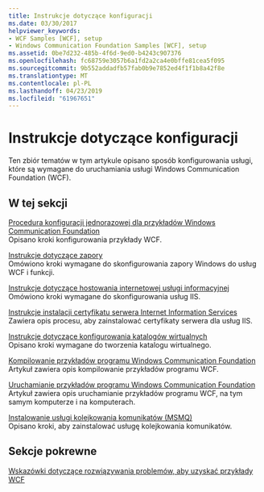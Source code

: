 ```yaml
---
title: Instrukcje dotyczące konfiguracji
ms.date: 03/30/2017
helpviewer_keywords:
- WCF Samples [WCF], setup
- Windows Communication Foundation Samples [WCF], setup
ms.assetid: 0be7d232-485b-4f6d-9ed0-b4243c907376
ms.openlocfilehash: fc68759e3057b6a1fd2a2ca4e0bffe81cea5f095
ms.sourcegitcommit: 9b552addadfb57fab0b9e7852ed4f1f1b8a42f8e
ms.translationtype: MT
ms.contentlocale: pl-PL
ms.lasthandoff: 04/23/2019
ms.locfileid: "61967651"
---
```

# <a name="set-up-instructions"></a>Instrukcje dotyczące konfiguracji
Ten zbiór tematów w tym artykule opisano sposób konfigurowania usługi, które są wymagane do uruchamiania usługi Windows Communication Foundation (WCF).  
  
## <a name="in-this-section"></a>W tej sekcji  
 [Procedura konfiguracji jednorazowej dla przykładów Windows Communication Foundation](../../../../docs/framework/wcf/samples/one-time-setup-procedure-for-the-wcf-samples.md)  
 Opisano kroki konfigurowania przykłady WCF.  
  
 [Instrukcje dotyczące zapory](../../../../docs/framework/wcf/samples/firewall-instructions.md)  
 Omówiono kroki wymagane do skonfigurowania zapory Windows do usług WCF i funkcji.  
  
 [Instrukcje dotyczące hostowania internetowej usługi informacyjnej](../../../../docs/framework/wcf/samples/internet-information-service-hosting-instructions.md)  
 Omówiono kroki wymagane do skonfigurowania usług IIS.  
  
 [Instrukcje instalacji certyfikatu serwera Internet Information Services](../../../../docs/framework/wcf/samples/iis-server-certificate-installation-instructions.md)  
 Zawiera opis procesu, aby zainstalować certyfikaty serwera dla usług IIS.  
  
 [Instrukcje dotyczące konfigurowania katalogów wirtualnych](../../../../docs/framework/wcf/samples/virtual-directory-setup-instructions.md)  
 Opisano kroki wymagane do tworzenia katalogu wirtualnego.  
  
 [Kompilowanie przykładów programu Windows Communication Foundation](../../../../docs/framework/wcf/samples/building-the-samples.md)  
 Artykuł zawiera opis kompilowanie przykładów programu WCF.  
  
 [Uruchamianie przykładów programu Windows Communication Foundation](../../../../docs/framework/wcf/samples/running-the-samples.md)  
 Artykuł zawiera opis uruchamianie przykładów programu WCF, na tym samym komputerze i na komputerach.  
  
 [Instalowanie usługi kolejkowania komunikatów (MSMQ)](../../../../docs/framework/wcf/samples/installing-message-queuing-msmq.md)  
 Opisano kroki, aby zainstalować usługę kolejkowania komunikatów.  
  
## <a name="related-sections"></a>Sekcje pokrewne  
 [Wskazówki dotyczące rozwiązywania problemów, aby uzyskać przykłady WCF](https://docs.microsoft.com/previous-versions/dotnet/netframework-3.5/ms751511(v=vs.90))
